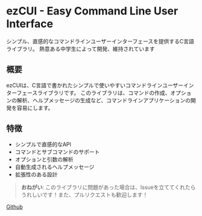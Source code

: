 # ezCUI - Easy Command Line User Interface
シンプル、直感的なコマンドラインユーザーインターフェースを提供するC言語ライブラリ。
熱意ある中学生によって開発、維持されています

## 概要
ezCUIは、C言語で書かれたシンプルで使いやすいコマンドラインユーザーインターフェースライブラリです。
このライブラリは、コマンドの作成、オプションの解析、ヘルプメッセージの生成など、コマンドラインアプリケーションの開発を容易にします。

## 特徴
- シンプルで直感的なAPI
- コマンドとサブコマンドのサポート
- オプションと引数の解析
- 自動生成されるヘルプメッセージ
- 拡張性のある設計

> **おねがい**: このライブラリに問題があった場合は、Issueを立ててくれたらうれしいです！また、プルリクエストも歓迎します！

[Github](https://github.com/nekogakure/ezCUI)